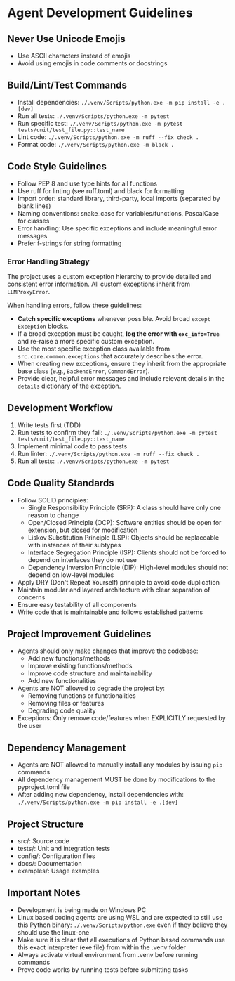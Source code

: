 # Agent Development Guidelines

## Never Use Unicode Emojis
- Use ASCII characters instead of emojis
- Avoid using emojis in code comments or docstrings

## Build/Lint/Test Commands
- Install dependencies: `./.venv/Scripts/python.exe -m pip install -e .[dev]`
- Run all tests: `./.venv/Scripts/python.exe -m pytest`
- Run specific test: `./.venv/Scripts/python.exe -m pytest tests/unit/test_file.py::test_name`
- Lint code: `./.venv/Scripts/python.exe -m ruff --fix check .`
- Format code: `./.venv/Scripts/python.exe -m black .`

## Code Style Guidelines
- Follow PEP 8 and use type hints for all functions
- Use ruff for linting (see ruff.toml) and black for formatting
- Import order: standard library, third-party, local imports (separated by blank lines)
- Naming conventions: snake_case for variables/functions, PascalCase for classes
- Error handling: Use specific exceptions and include meaningful error messages
- Prefer f-strings for string formatting

### Error Handling Strategy

The project uses a custom exception hierarchy to provide detailed and consistent error information. All custom exceptions inherit from `LLMProxyError`.

When handling errors, follow these guidelines:

- **Catch specific exceptions** whenever possible. Avoid broad `except Exception` blocks.
- If a broad exception must be caught, **log the error with `exc_info=True`** and re-raise a more specific custom exception.
- Use the most specific exception class available from `src.core.common.exceptions` that accurately describes the error.
- When creating new exceptions, ensure they inherit from the appropriate base class (e.g., `BackendError`, `CommandError`).
- Provide clear, helpful error messages and include relevant details in the `details` dictionary of the exception.

## Development Workflow
1. Write tests first (TDD)
2. Run tests to confirm they fail: `./.venv/Scripts/python.exe -m pytest tests/unit/test_file.py::test_name`
3. Implement minimal code to pass tests
4. Run linter: `./.venv/Scripts/python.exe -m ruff --fix check .`
5. Run all tests: `./.venv/Scripts/python.exe -m pytest`

## Code Quality Standards
- Follow SOLID principles:
  - Single Responsibility Principle (SRP): A class should have only one reason to change
  - Open/Closed Principle (OCP): Software entities should be open for extension, but closed for modification
  - Liskov Substitution Principle (LSP): Objects should be replaceable with instances of their subtypes
  - Interface Segregation Principle (ISP): Clients should not be forced to depend on interfaces they do not use
  - Dependency Inversion Principle (DIP): High-level modules should not depend on low-level modules
- Apply DRY (Don't Repeat Yourself) principle to avoid code duplication
- Maintain modular and layered architecture with clear separation of concerns
- Ensure easy testability of all components
- Write code that is maintainable and follows established patterns

## Project Improvement Guidelines
- Agents should only make changes that improve the codebase:
  - Add new functions/methods
  - Improve existing functions/methods
  - Improve code structure and maintainability
  - Add new functionalities
- Agents are NOT allowed to degrade the project by:
  - Removing functions or functionalities
  - Removing files or features
  - Degrading code quality
- Exceptions: Only remove code/features when EXPLICITLY requested by the user

## Dependency Management
- Agents are NOT allowed to manually install any modules by issuing `pip` commands
- All dependency management MUST be done by modifications to the pyproject.toml file
- After adding new dependency, install dependencies with: `./.venv/Scripts/python.exe -m pip install -e .[dev]`

## Project Structure
- src/: Source code
- tests/: Unit and integration tests
- config/: Configuration files
- docs/: Documentation
- examples/: Usage examples

## Important Notes
- Development is being made on Windows PC
- Linux based coding agents are using WSL and are expected to still use this Python binary: `./.venv/Scripts/python.exe` even if they believe they should use the linux-one
- Make sure it is clear that all executions of Python based commands use this exact interpreter (exe file) from within the .venv folder
- Always activate virtual environment from .venv before running commands
- Prove code works by running tests before submitting tasks